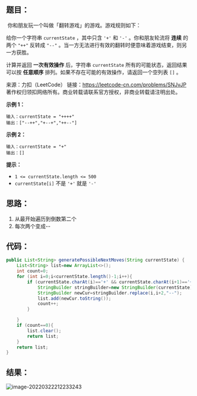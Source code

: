## 题目：

​	你和朋友玩一个叫做「翻转游戏」的游戏。游戏规则如下：

给你一个字符串 `currentState` ，其中只含 `'+'` 和 `'-'` 。你和朋友轮流将 **连续** 的两个 `"++"` 反转成 `"--"` 。当一方无法进行有效的翻转时便意味着游戏结束，则另一方获胜。

计算并返回 **一次有效操作** 后，字符串 `currentState` 所有的可能状态，返回结果可以按 **任意顺序** 排列。如果不存在可能的有效操作，请返回一个空列表 `[]` 。



来源：力扣（LeetCode） 链接：https://leetcode-cn.com/problems/SNJvJP 著作权归领扣网络所有。商业转载请联系官方授权，非商业转载请注明出处。

<!--more-->

**示例 1：**

```
输入：currentState = "++++"
输出：["--++","+--+","++--"]
```

**示例 2：**

```
输入：currentState = "+"
输出：[]
```

**提示：**

- `1 <= currentState.length <= 500`
- `currentState[i]` 不是 `'+'` 就是 `'-'`

## 思路：

1. 从最开始遍历到倒数第二个
2. 每次两个变成--

## 代码：

```java
public List<String> generatePossibleNextMoves(String currentState) {
    List<String> list=new ArrayList<>();
    int count=0;
    for (int i=0;i<currentState.length()-1;i++){
        if (currentState.charAt(i)=='+' && currentState.charAt(i+1)=='+'){
            StringBuilder stringBuilder=new StringBuilder(currentState);
            StringBuilder newCur=stringBuilder.replace(i,i+2,"--");
            list.add(newCur.toString());
            count++;
        }

    }
    if (count==0){
        list.clear();
        return list;
    }
    return list;
}
```

## 结果：

![image-20220322212233243](https://gitee.com/misteryliu/typora/raw/master/image/image-20220322212233243.png)